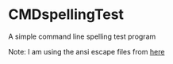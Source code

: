 # CMDspellingTest
A simple command line spelling test program

Note: I am using the ansi escape files from [here](https://github.com/sol-prog/ansi-escape-codes-windows-posix-terminals-c-programming-examples)
